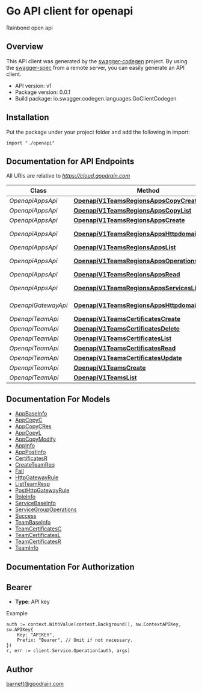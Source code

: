 # Go API client for openapi

Rainbond open api

## Overview
This API client was generated by the [swagger-codegen](https://github.com/swagger-api/swagger-codegen) project.  By using the [swagger-spec](https://github.com/swagger-api/swagger-spec) from a remote server, you can easily generate an API client.

- API version: v1
- Package version: 0.0.1
- Build package: io.swagger.codegen.languages.GoClientCodegen

## Installation
Put the package under your project folder and add the following in import:
```golang
import "./openapi"
```

## Documentation for API Endpoints

All URIs are relative to *https://cloud.goodrain.com*

Class | Method | HTTP request | Description
------------ | ------------- | ------------- | -------------
*OpenapiAppsApi* | [**OpenapiV1TeamsRegionsAppsCopyCreate**](docs/OpenapiAppsApi.md#openapiv1teamsregionsappscopycreate) | **Post** /openapi/v1/teams/{team_id}/regions/{region_name}/apps/{app_id}/copy | 
*OpenapiAppsApi* | [**OpenapiV1TeamsRegionsAppsCopyList**](docs/OpenapiAppsApi.md#openapiv1teamsregionsappscopylist) | **Get** /openapi/v1/teams/{team_id}/regions/{region_name}/apps/{app_id}/copy | 
*OpenapiAppsApi* | [**OpenapiV1TeamsRegionsAppsCreate**](docs/OpenapiAppsApi.md#openapiv1teamsregionsappscreate) | **Post** /openapi/v1/teams/{team_id}/regions/{region_name}/apps | 
*OpenapiAppsApi* | [**OpenapiV1TeamsRegionsAppsHttpdomainsCreate**](docs/OpenapiAppsApi.md#openapiv1teamsregionsappshttpdomainscreate) | **Post** /openapi/v1/teams/{team_id}/regions/{region_name}/apps/{app_id}/httpdomains | 
*OpenapiAppsApi* | [**OpenapiV1TeamsRegionsAppsList**](docs/OpenapiAppsApi.md#openapiv1teamsregionsappslist) | **Get** /openapi/v1/teams/{team_id}/regions/{region_name}/apps | 
*OpenapiAppsApi* | [**OpenapiV1TeamsRegionsAppsOperationsCreate**](docs/OpenapiAppsApi.md#openapiv1teamsregionsappsoperationscreate) | **Post** /openapi/v1/teams/{team_id}/regions/{region_name}/apps/{app_id}/operations | 
*OpenapiAppsApi* | [**OpenapiV1TeamsRegionsAppsRead**](docs/OpenapiAppsApi.md#openapiv1teamsregionsappsread) | **Get** /openapi/v1/teams/{team_id}/regions/{region_name}/apps/{app_id} | 
*OpenapiAppsApi* | [**OpenapiV1TeamsRegionsAppsServicesList**](docs/OpenapiAppsApi.md#openapiv1teamsregionsappsserviceslist) | **Get** /openapi/v1/teams/{team_id}/regions/{region_name}/apps/{app_id}/services | 
*OpenapiGatewayApi* | [**OpenapiV1TeamsRegionsAppsHttpdomainsList**](docs/OpenapiGatewayApi.md#openapiv1teamsregionsappshttpdomainslist) | **Get** /openapi/v1/teams/{team_id}/regions/{region_name}/apps/{app_id}/httpdomains | 
*OpenapiTeamApi* | [**OpenapiV1TeamsCertificatesCreate**](docs/OpenapiTeamApi.md#openapiv1teamscertificatescreate) | **Post** /openapi/v1/teams/{team_id}/certificates | 
*OpenapiTeamApi* | [**OpenapiV1TeamsCertificatesDelete**](docs/OpenapiTeamApi.md#openapiv1teamscertificatesdelete) | **Delete** /openapi/v1/teams/{team_id}/certificates/{certificate_id} | 
*OpenapiTeamApi* | [**OpenapiV1TeamsCertificatesList**](docs/OpenapiTeamApi.md#openapiv1teamscertificateslist) | **Get** /openapi/v1/teams/{team_id}/certificates | 
*OpenapiTeamApi* | [**OpenapiV1TeamsCertificatesRead**](docs/OpenapiTeamApi.md#openapiv1teamscertificatesread) | **Get** /openapi/v1/teams/{team_id}/certificates/{certificate_id} | 
*OpenapiTeamApi* | [**OpenapiV1TeamsCertificatesUpdate**](docs/OpenapiTeamApi.md#openapiv1teamscertificatesupdate) | **Put** /openapi/v1/teams/{team_id}/certificates/{certificate_id} | 
*OpenapiTeamApi* | [**OpenapiV1TeamsCreate**](docs/OpenapiTeamApi.md#openapiv1teamscreate) | **Post** /openapi/v1/teams | 
*OpenapiTeamApi* | [**OpenapiV1TeamsList**](docs/OpenapiTeamApi.md#openapiv1teamslist) | **Get** /openapi/v1/teams | 


## Documentation For Models

 - [AppBaseInfo](docs/AppBaseInfo.md)
 - [AppCopyC](docs/AppCopyC.md)
 - [AppCopyCRes](docs/AppCopyCRes.md)
 - [AppCopyL](docs/AppCopyL.md)
 - [AppCopyModify](docs/AppCopyModify.md)
 - [AppInfo](docs/AppInfo.md)
 - [AppPostInfo](docs/AppPostInfo.md)
 - [CertificatesR](docs/CertificatesR.md)
 - [CreateTeamReq](docs/CreateTeamReq.md)
 - [Fail](docs/Fail.md)
 - [HttpGatewayRule](docs/HttpGatewayRule.md)
 - [ListTeamResp](docs/ListTeamResp.md)
 - [PostHttpGatewayRule](docs/PostHttpGatewayRule.md)
 - [RoleInfo](docs/RoleInfo.md)
 - [ServiceBaseInfo](docs/ServiceBaseInfo.md)
 - [ServiceGroupOperations](docs/ServiceGroupOperations.md)
 - [Success](docs/Success.md)
 - [TeamBaseInfo](docs/TeamBaseInfo.md)
 - [TeamCertificatesC](docs/TeamCertificatesC.md)
 - [TeamCertificatesL](docs/TeamCertificatesL.md)
 - [TeamCertificatesR](docs/TeamCertificatesR.md)
 - [TeamInfo](docs/TeamInfo.md)


## Documentation For Authorization

## Bearer
- **Type**: API key 

Example
```golang
auth := context.WithValue(context.Background(), sw.ContextAPIKey, sw.APIKey{
	Key: "APIKEY",
	Prefix: "Bearer", // Omit if not necessary.
})
r, err := client.Service.Operation(auth, args)
```

## Author

barnett@goodrain.com

